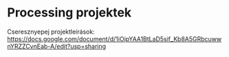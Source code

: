 # Processing projektek

Cseresznyepej projektleírások: https://docs.google.com/document/d/1iOipYAA1BtLaD5sif_Kb8A5GRbcuwwnYRZZCvnEab-A/edit?usp=sharing

